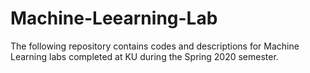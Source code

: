 # Machine-Leearning-Lab
The following repository contains codes and descriptions for Machine Learning labs completed at KU during the Spring 2020 semester.
